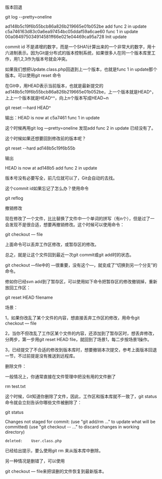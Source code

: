 版本回退

git log --pretty=oneline

ad148b5c19f6b55bcb86a826b219665e01b052be add func 2 in update
c5a746163d83c0a6ea97454bc05ddaf59a6cae60 func 1 in update
00a084975034914581ff66e021e04469ca95a728 Init update

commit id 不是递增的数字，而是一个SHA1计算出来的一个非常大的数字，用十六进制表示。因为Git是分布式的版本控制系统，如果很多人在同一个版本库里工作，用1,2,3作为版本号就会冲突。

如果我们想把Update.class.php回退到上一个版本，也就是func 1 in update那个版本。可以使用git reset 命令

在Git中，用HEAD表示当前版本，也就是最新提交的ad148b5c19f6b55bcb86a826b219665e01b052be，上一个版本就是HEAD^，上上一个版本就是HEAD^^，向上n个版本写成HEAD~n

git reset —hard HEAD^

输出：HEAD is now at c5a7461 func 1 in update

这个时候再用git log —pretty=oneline 发现add func 2 in update 已经没有了。

这个时候如果还想要回到修改前的版本呢？

git reset --hard ad148b5c19f6b55b

输出

HEAD is now at ad148b5 add func 2 in update

版本号没有必要写全，前几位就可以了，Git会自动的去找。

这个commit id如果忘记了怎么办？使用命令

git reflog

撤销修改

现在修改了一个文件，比比替换了文件中一个单词的拼写（有n个），但是过了一会发现不是很合适，想要再撤销修改。这个时候可以使用命令：

git checkout — file

上面命令可以丢弃工作区修改，或暂存区的修改。

总之，就是让这个文件回到最近一次git commit或git add时的状态。

git checkout —file中的 —很重要，没有这个—，就变成了“切换到另一个分支”的命令。

修如你已经svn add到了暂存区，可以使用如下命令把暂存区的修改撤销掉，重新放回工作区：

git reset HEAD filename

场景：

1，如果你改乱了某个文件的内容，想直接丢弃工作区的修改，用命令git checkout — file

2，当你不但改乱了工作区某个文件的内容，还添加到了暂存区时，想丢弃修改，分两步，第一步用git reset HEAD file，就回到了场景1，每二步按场景1操作。

3，已经提交了不合适的修改到版本库时，想要撤销本次提交，参考上面版本回退一节，不过前提是没有推送到远程库。

删除文件：

一般情况上，你通常直接在文件管理中把没有用的文件删了

rm test.txt

这个时候，Git知道你删除了文件，因此，工作区和版本库就不一致了，git status命令就会立刻告诉你哪些文件被删除了：

git status

Changes not staged for commit:
  (use "git add/rm <file>..." to update what will be committed)
  (use "git checkout -- <file>..." to discard changes in working directory)

    deleted:    User.class.php

已经给出提示，要么使用git rm 来从版本库中删除。

另一种情况是删错了，可以使用

git checkout — file来把误删的文件恢复到最新版本。
